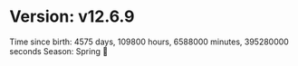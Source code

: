 # Version: v12.6.9
Time since birth: 4575 days, 109800 hours, 6588000 minutes, 395280000 seconds
Season: Spring 🌸
